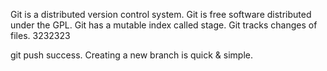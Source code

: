 Git is a distributed version control system.
Git is free software distributed under the GPL.
Git has a mutable index called stage.
Git tracks changes of files.
3232323

git push success.
Creating a new branch is quick & simple.
